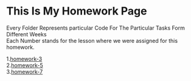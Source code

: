 # This Is My Homework Page
Every Folder Represents particular Code For The Particular Tasks Form Different Weeks  <br />
Each Number stands for the lesson where we were assigned for this homework.

1.[homework-3](https://github.com/sabovyan/homework/tree/master/homework-3)  <br />
2.[homework-5](https://github.com/sabovyan/homework/tree/master/homework-5)  <br />
3.[homework-7](https://github.com/sabovyan/homework/tree/master/homework-7)  <br />
